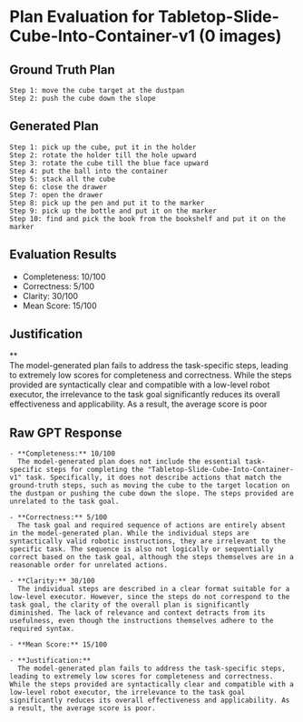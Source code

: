 # Plan Evaluation for Tabletop-Slide-Cube-Into-Container-v1 (0 images)

## Ground Truth Plan
```
Step 1: move the cube target at the dustpan
Step 2: push the cube down the slope
```

## Generated Plan
```
Step 1: pick up the cube, put it in the holder
Step 2: rotate the holder till the hole upward
Step 3: rotate the cube till the blue face upward
Step 4: put the ball into the container
Step 5: stack all the cube
Step 6: close the drawer
Step 7: open the drawer
Step 8: pick up the pen and put it to the marker
Step 9: pick up the bottle and put it on the marker
Step 10: find and pick the book from the bookshelf and put it on the marker
```

## Evaluation Results
- Completeness: 10/100
- Correctness: 5/100
- Clarity: 30/100
- Mean Score: 15/100

## Justification
**  
  The model-generated plan fails to address the task-specific steps, leading to extremely low scores for completeness and correctness. While the steps provided are syntactically clear and compatible with a low-level robot executor, the irrelevance to the task goal significantly reduces its overall effectiveness and applicability. As a result, the average score is poor

## Raw GPT Response
```
- **Completeness:** 10/100  
  The model-generated plan does not include the essential task-specific steps for completing the "Tabletop-Slide-Cube-Into-Container-v1" task. Specifically, it does not describe actions that match the ground-truth steps, such as moving the cube to the target location on the dustpan or pushing the cube down the slope. The steps provided are unrelated to the task goal.

- **Correctness:** 5/100  
  The task goal and required sequence of actions are entirely absent in the model-generated plan. While the individual steps are syntactically valid robotic instructions, they are irrelevant to the specific task. The sequence is also not logically or sequentially correct based on the task goal, although the steps themselves are in a reasonable order for unrelated actions.

- **Clarity:** 30/100  
  The individual steps are described in a clear format suitable for a low-level executor. However, since the steps do not correspond to the task goal, the clarity of the overall plan is significantly diminished. The lack of relevance and context detracts from its usefulness, even though the instructions themselves adhere to the required syntax.

- **Mean Score:** 15/100

- **Justification:**  
  The model-generated plan fails to address the task-specific steps, leading to extremely low scores for completeness and correctness. While the steps provided are syntactically clear and compatible with a low-level robot executor, the irrelevance to the task goal significantly reduces its overall effectiveness and applicability. As a result, the average score is poor.
```
